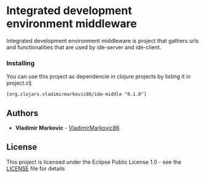 # Integrated development environment middleware

Integrated development environment middleware is project that gathers urls and functionalities that are used by ide-server and ide-client. 

### Installing

You can use this project as dependencie in clojure projects by listing it in project.clj

```
[org.clojars.vladimirmarkovic86/ide-middle "0.1.0"]
```

## Authors

* **Vladimir Markovic** - [VladimirMarkovic86](https://github.com/VladimirMarkovic86)

## License

This project is licensed under the Eclipse Public License 1.0 - see the [LICENSE](LICENSE) file for details

